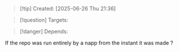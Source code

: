 
>[!tip] Created: [2025-06-26 Thu 21:36]

>[!question] Targets: 

>[!danger] Depends: 

If the repo was run entirely by a napp from the instant it was made ?